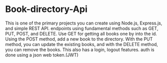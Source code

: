# Book-directory-Api
This is one of the primary projects you can create using Node.js, Express.js, and simple REST API.  endpoints using fundamental methods such as GET, PUT, POST, and DELETE.  Use GET for getting all books one by into the id. Using the POST method, add a new book to the directory. With the PUT method, you can update the existing books, and with the DELETE method, you can remove the books. This also has a login, logout features. auth is done using a json web token.(JWT)
